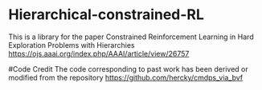 # Hierarchical-constrained-RL
This is a library for the paper Constrained Reinforcement Learning in Hard Exploration Problems with Hierarchies
https://ojs.aaai.org/index.php/AAAI/article/view/26757

#Code Credit
The code corresponding to past work has been derived  or modified from the repository https://github.com/hercky/cmdps_via_bvf


